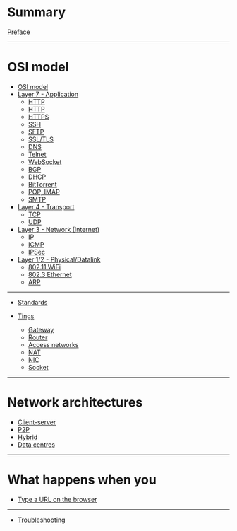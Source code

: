 # Summary

[Preface](./preface.md)

---

# OSI model

- [OSI model](./osi-model.md)
- [Layer 7 - Application](./layer-7.md)
    - [HTTP](./http.md) 
    - [HTTP](./http-another.md) 
    - [HTTPS](./https.md) 
    - [SSH](./ssh.md)
    - [SFTP]()
    - [SSL/TLS](./ssl.md)
    - [DNS](./dns.md)
    - [Telnet](./telnet.md)
    - [WebSocket](./websocket.md)
    - [BGP](./bgp.md)
    - [DHCP](./dhcp.md)
    - [BitTorrent]()
    - [POP, IMAP](./pop-imap.md)
    - [SMTP](./smtp.md)
- [Layer 4 - Transport](./transport-layer.md)
    - [TCP](./tcp.md)
    - [UDP](./udp.md)
- [Layer 3 - Network (Internet)](./network-layer.md)
    - [IP](./ipv4.md)
    - [ICMP](./icmp.md)
    - [IPSec](./ipsec.md)
- [Layer 1/2 - Physical/Datalink](./layer-1.md)
    - [802.11 WiFi]()
    - [802.3 Ethernet]()
    - [ARP](./arp.md)

---

- [Standards](./standards.md)

- [Tings]()
    - [Gateway]()
    - [Router]()
    - [Access networks](./access-networks.md)
    - [NAT]()
    - [NIC]()
    - [Socket](./socket.md)

---

# Network architectures

- [Client-server]()
- [P2P]()
- [Hybrid]()
- [Data centres]()

---

# What happens when you

- [Type a URL on the browser](./what-happens.md)

---

- [Troubleshooting](./troubleshooting.md)